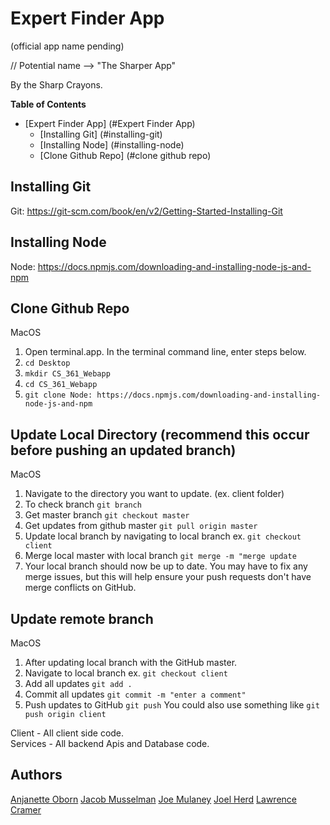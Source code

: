 # Expert Finder App
(official app name pending)

// Potential name --> "The Sharper App"

By the Sharp Crayons.

**Table of Contents**
- [Expert Finder App] (#Expert Finder App)
    - [Installing Git] (#installing-git)
    - [Installing Node] (#installing-node)
    - [Clone Github Repo] (#clone github repo)
    
## Installing Git
Git: https://git-scm.com/book/en/v2/Getting-Started-Installing-Git

## Installing Node
Node: https://docs.npmjs.com/downloading-and-installing-node-js-and-npm

## Clone Github Repo
MacOS
1. Open terminal.app.  In the terminal command line, enter steps below.
2. `cd Desktop`
3. `mkdir CS_361_Webapp`
4. `cd CS_361_Webapp`
5. `git clone Node: https://docs.npmjs.com/downloading-and-installing-node-js-and-npm`

## Update Local Directory (recommend this occur before pushing an updated branch)
MacOS
1. Navigate to the directory you want to update.  (ex. client folder)
2. To check branch `git branch`
3. Get master branch `git checkout master`
4. Get updates from github master `git pull origin master`
5. Update local branch by navigating to local branch ex. `git checkout client`
6. Merge local master with local branch `git merge -m "merge update`
7. Your local branch should now be up to date.  You may have to fix any merge issues, but this will help ensure your push requests don't have merge conflicts on GitHub.

## Update remote branch
MacOS
1. After updating local branch with the GitHub master.
2. Navigate to local branch ex. `git checkout client`
3. Add all updates `git add .`
4. Commit all updates `git commit -m "enter a comment"`
5. Push updates to GitHub `git push` You could also use something like `git push origin client`


Client - All client side code.\
Services - All backend Apis and Database code.

## Authors

[Anjanette Oborn](https://github.com/oborna)
[Jacob Musselman](https://github.com/#)
[Joe Mulaney](https://github.com/mullanjo)
[Joel Herd](https://github.com/#)
[Lawrence Cramer](https://github.com/#)
